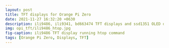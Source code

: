 ```yaml
---
layout: post
title: TFT displays for Orange Pi Zero
date: 2021-11-27 16:32:20 +0630
description: ili9486, ili9341, bd663474 TFT displays and ssd1351 OLED display for Orange Pi Zero
img: opi_tft/ili9486_htop.jpg
fig-caption: ili9486 TFT display running htop command
tags: [Orange Pi Zero, Displays, TFT]
---
```

<!DOCTYPE html>
<head>
  <link rel="stylesheet" href="./css/main.css">
  <link rel="stylesheet" href="./node_modules/prismjs/themes/prism.css">
  <link rel="stylesheet" href="./node_modules/prismjs/themes/prism-solarizedlight.css">
  <script src="./node_modules/prismjs/prism.js"></script>
  <script src="./node_modules/@webcomponents/webcomponentsjs/webcomponents-loader.js"></script>
  <script src="./node_modules/intersection-observer/intersection-observer.js"></script>
  <script src="./node_modules/resize-observer-polyfill/dist/ResizeObserver.js"></script>
  <script src="./node_modules/fullscreen-polyfill/dist/fullscreen.polyfill.js"></script>
</head>
<body>
<model-viewer src="/assets/img/model/model.gltf" alt="A 3D model of a 2 cylinder engine" auto-rotate camera-controls></model-viewer>
</body>
</html>

